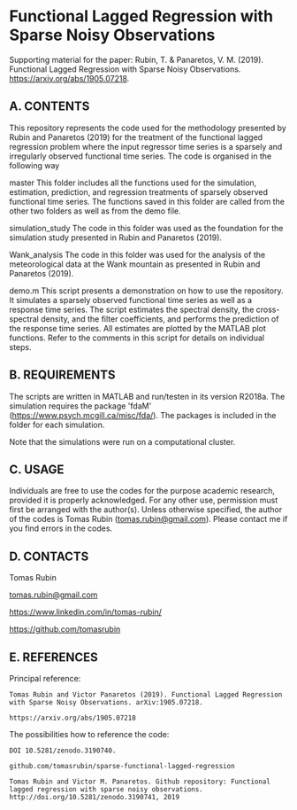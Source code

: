 Functional Lagged Regression with Sparse Noisy Observations
===========================================================

Supporting material for the paper:
	Rubin, T. & Panaretos, V. M. (2019). Functional Lagged Regression with Sparse Noisy Observations. https://arxiv.org/abs/1905.07218.


A. CONTENTS
-----------

This repository represents the code used for the methodology presented by Rubin and Panaretos (2019) for the treatment of the functional lagged regression problem where the input regressor time series is a sparsely and irregularly observed functional time series. The code is organised in the following way

master
	This folder includes all the functions used for the simulation, estimation, prediction, and regression treatments of sparsely observed functional time series. The functions saved in this folder are called from the other two folders as well as from the demo file.

simulation_study
	The code in this folder was used as the foundation for the simulation study presented in Rubin and Panaretos (2019).

Wank_analysis
	The code in this folder was used for the analysis of the meteorological data at the Wank mountain as presented in Rubin and Panaretos (2019).

demo.m
	This script presents a demonstration on how to use the repository. It simulates a sparsely observed functional time series as well as a response time series. The script estimates the spectral density, the cross-spectral density, and the filter coefficients, and performs the prediction of the response time series. All estimates are plotted by the MATLAB plot functions. Refer to the comments in this script for details on individual steps.
	
	

B. REQUIREMENTS
---------------

The scripts are written in MATLAB and run/testen in its version R2018a.
The simulation requires the package 'fdaM' (https://www.psych.mcgill.ca/misc/fda/). The packages is included in the folder for each simulation.

Note that the simulations were run on a computational cluster.

C. USAGE
--------

Individuals are free to use the codes for the purpose academic research, provided it is properly acknowledged. For any other use, permission must first be arranged with the author(s). Unless otherwise specified, the author of the codes is Tomas Rubin (tomas.rubin@gmail.com). Please contact me if you find errors in the codes.


D. CONTACTS
------------------
Tomas Rubin

tomas.rubin@gmail.com

https://www.linkedin.com/in/tomas-rubin/

https://github.com/tomasrubin


E. REFERENCES
----------------

Principal reference:
	
	Tomas Rubin and Victor Panaretos (2019). Functional Lagged Regression with Sparse Noisy Observations. arXiv:1905.07218.
	
	https://arxiv.org/abs/1905.07218
	

The possibilities how to reference the code:

	DOI 10.5281/zenodo.3190740.

	github.com/tomasrubin/sparse-functional-lagged-regression
	
	Tomas Rubin and Victor M. Panaretos. Github repository: Functional lagged regression with sparse noisy observations. http://doi.org/10.5281/zenodo.3190741, 2019

